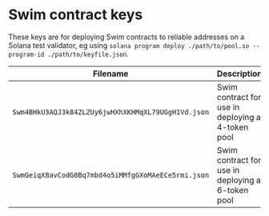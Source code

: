 # Swim contract keys

These keys are for deploying Swim contracts to reliable addresses on a Solana test validator, eg using `solana program deploy ./path/to/pool.so --program-id ./path/to/keyfile.json`.

| Filename                                           | Description                                       |
| -------------------------------------------------- | ------------------------------------------------- |
| `Swm4BHkU3AQJ3k84ZLZUy6jwHXhXKHMqXL79UGgH1Vd.json` | Swim contract for use in deploying a 4-token pool |
| `SwmGeiqX8avCodG8Bq7mbd4o5iMMfgGXoMAeECe5rmi.json` | Swim contract for use in deploying a 6-token pool |
